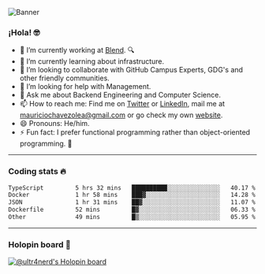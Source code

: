 ![Banner](banner.gif)
### ¡Hola! 🤓

- 🔭 I’m currently working at [Blend](https://blend.com/). 🔍
- 🌱 I’m currently learning about infrastructure.
- 👯 I’m looking to collaborate with GitHub Campus Experts, GDG's and other friendly communities.
- 🤔 I’m looking for help with Management.
- 💬 Ask me about Backend Engineering and Computer Science.
- 📫 How to reach me: Find me on [Twitter](https://twitter.com/ultr4nerd) or [LinkedIn](https://www.linkedin.com/in/ultr4nerd), mail me at [mauriciochavezolea@gmail.com](mailto:mauriciochavezolea@gmail.com) or go check my own [website](https://mauriciochavez.dev).
- 😄 Pronouns: He/him. 
- ⚡ Fun fact: I prefer functional programming rather than object-oriented programming. 🤭
---

### Coding stats 🔥

<!--START_SECTION:waka-->

```txt
TypeScript         5 hrs 32 mins   ██████████░░░░░░░░░░░░░░░   40.17 %
Docker             1 hr 58 mins    ███▓░░░░░░░░░░░░░░░░░░░░░   14.28 %
JSON               1 hr 31 mins    ██▓░░░░░░░░░░░░░░░░░░░░░░   11.07 %
Dockerfile         52 mins         █▓░░░░░░░░░░░░░░░░░░░░░░░   06.33 %
Other              49 mins         █▒░░░░░░░░░░░░░░░░░░░░░░░   05.95 %
```

<!--END_SECTION:waka-->

---

### Holopin board 🦖

[![@ultr4nerd's Holopin board](https://holopin.me/ultr4nerd)](https://holopin.io/@ultr4nerd)

